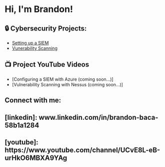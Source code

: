 <h1>Hi, I'm Brandon!</h1>

<h2>🔒 Cybersecurity Projects:</h2>

  - [Setting up a SIEM](https://github.com/bb21259/ConfigSIEMLab)
  - [Vunerability Scanning](https://github.com/joshmadakor1/Algorithms-Practice)

<h2>📺 Project YouTube Videos</h2>

- [Configuring a SIEM with Azure (coming soon...)]
- [Vulnerability Scanning with Nessus (coming soon...)]

<h2> Connect with me:</h2>
<h2>[linkedin]: www.linkedin.com/in/brandon-baca-58b1a1284<h2/>
<h2>[youtube]: https://www.youtube.com/channel/UCvE8L-eB-urHkO6MBXA9YAg<h2/>


  
<!--

-->
